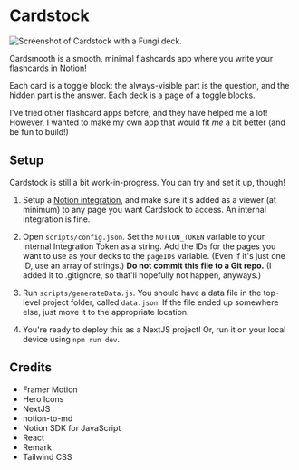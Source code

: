 # Cardstock

![Screenshot of Cardstock with a Fungi deck.](https://www.mutammim.com/cardstock.png)

Cardsmooth is a smooth, minimal flashcards app where you write your flashcards in Notion!

Each card is a toggle block: the always-visible part is the question, and the hidden part is the answer. Each deck is a page of a toggle blocks.

I've tried other flashcard apps before, and they have helped me a lot! However, I wanted to make my own app that would fit _me_ a bit better (and be fun to build!)

## Setup

Cardstock is still a bit work-in-progress. You can try and set it up, though!

1. Setup a [Notion integration](https://www.notion.so/my-integrations), and make sure it's added as a viewer (at minimum) to any page you want Cardstock to access. An internal integration is fine.

2. Open `scripts/config.json`. Set the `NOTION_TOKEN` variable to your Internal Integration Token as a string. Add the IDs for the pages you want to use as your decks to the `pageIDs` variable. (Even if it's just one ID, use an array of strings.) **Do not commit this file to a Git repo.** (I added it to .gitignore, so that'll hopefully not happen, anyways.)

3. Run `scripts/generateData.js`. You should have a data file in the top-level project folder, called `data.json`. If the file ended up somewhere else, just move it to the appropriate location.

4. You're ready to deploy this as a NextJS project! Or, run it on your local device using `npm run dev`.

## Credits

-   Framer Motion
-   Hero Icons
-   NextJS
-   notion-to-md
-   Notion SDK for JavaScript
-   React
-   Remark
-   Tailwind CSS

